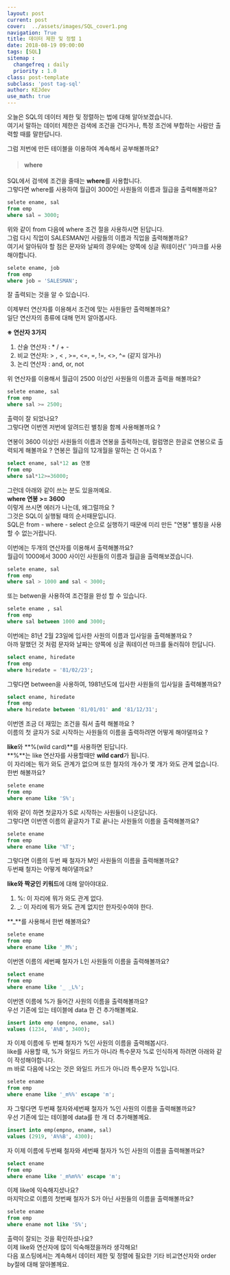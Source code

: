 ```yaml
---
layout: post
current: post
cover:  ../assets/images/SQL_cover1.png
navigation: True
title: 데이터 제한 및 정렬 1
date: 2018-08-19 09:00:00
tags: [SQL]
sitemap :
  changefreq : daily
  priority : 1.0
class: post-template
subclass: 'post tag-sql'
author: KEJdev
use_math: true
---  
```


오늘은 SQL의 데이터 제한 및 정렬하는 법에 대해 알아보겠습니다.  
여기서 말하는 데이터 제한은 검색에 조건을 건다거나, 특정 조건에 부합하는 사람만 출력할 때를 말한답니다.  

그럼 저번에 만든 테이블을 이용하여 계속해서 공부해볼까요?  

> #### where 

SQL에서 검색에 조건을 줄때는 **where**를 사용합니다.  
그렇다면 where를 사용하여 월급이 3000인 사원들의 이름과 월급을 출력해볼까요?  

```sql
selete ename, sal
from emp
where sal = 3000;
```

위와 같이 from 다음에 where 조건 절을 사용하시면 된답니다.  
그럼 다시 직업이 SALESMAN인 사람들의 이름과 직업을 출력해볼까요?  
여기서 알아둬야 할 점은 문자와 날짜의 경우에는 양쪽에 싱글 쿼테이션(' ')마크를 사용해야합니다.  

```sql
selete ename, job
from emp
where job = 'SALESMAN';
```

잘 출력되는 것을 알 수 있습니다.  

이제부터 연산자를 이용해서 조건에 맞는 사원들만 출력해볼까요?  
일단 연산자의 종류에 대해 먼저 알아봅시다.  

**※ 연산자 3가지**
1. 산술 연산자 : * / + -
2. 비교 연산자: > , < , >=, <=, =, !=, <>, ^= (같지 않거나)
3. 논리 연산자 : and, or, not

위 연산자를 이용해서 월급이 2500 이상인 사원들의 이름과 출력을 해볼까요? 

```sql
selete ename, sal
from emp
where sal >= 2500;
```

출력이 잘 되었나요?   
그렇다면 이번엔 저번에 알려드린 별칭을 함께 사용해볼까요 ?

연봉이 3600 이상인 사원들의 이름과 연봉을 출력하는데, 컬럼명은 한글로 연봉으로 출력되게 해볼까요 ?
연봉은 월급의 12개월을 말하는 건 아시죠 ?  

```sql
select ename, sal*12 as 연봉
from emp
where sal*12>=36000;
```

그런데 아래와 같이 쓰는 분도 있을꺼예요.  
**where 연봉 >= 3600**  
이렇게 쓰시면 에러가 나는데, 왜그럴까요 ?  
그것은 SQL이 실행될 때의 순서때문입니다.  
SQL은 from - where - select 순으로 실행하기 때문에 미리 만든 "연봉" 별칭을 사용할 수 없는거랍니다.  

이번에는 두개의 연산자를 이용해서 출력해볼까요?  
월급이 1000에서 3000 사이인 사원들의 이름과 월급을 출력해보겠습니다.  

```sql
selete ename, sal
from emp
where sal > 1000 and sal < 3000;
```

또는 betwen을 사용하여 조건절을 완성 할 수 있습니다.  

```sql
selete ename , sal
from emp
where sal between 1000 and 3000;
```

이번에는 81년 2월 23일에 입사한 사원의 이름과 입사일을 출력해볼까요 ?  
아까 말했던 것 처럼 문자와 날짜는 양쪽에 싱글 쿼테이션 마크를 둘러줘야 한답니다.  

```sql
select ename, hiredate
from emp
where hiredate = '81/02/23';
```

그렇다면 between을 사용하여, 1981년도에 입사한 사원들의 입사일을 출력해볼까요?  

```sql
select ename, hiredate
from emp
where hiredate between '81/01/01' and '81/12/31';
```  

이번엔 조금 더 재밌는 조건을 줘서 출력 해볼까요 ?   
이름의 첫 글자가 S로 시작하는 사원들의 이름을 출력하려면 어떻게 해야댈까요 ? 

**like**와 **%(wild card)**를 사용하면 된답니다.  
**%**는 like 연산자를 사용할때만 **wild card**가 됩니다.  
이 자리에는 뭐가 와도 관계가 없으며 또한 철자의 개수가 몇 개가 와도 관계 없습니다. 한번 해볼까요?  

```sql
selete ename
from emp
where ename like 'S%';
```

위와 같이 하면 첫글자가 S로 시작하는 사원들이 나온답니다.  
그렇다면 이번엔 이름의 끝글자가 T로 끝나는 사원들의 이름을 출력해볼까요?

```sql
selete ename 
from emp
where ename like '%T';
```

그렇다면 이름의 두번 째 철자가 M인 사원들의 이름을 출력해볼까요?  
두번째 철자는 어떻게 해야댈까요?  

**like와 짝궁인 키워드**에 대해 알아야대요.  
1. %: 이 자리에 뭐가 와도 관계 없다.  
2. _: 이 자리에 뭐가 와도 관계 없지만 한자릿수여야 한다.  

**_**를 사용해서 한번 해볼까요?  

```sql
selete ename
from emp
where ename like '_M%';
```

이번엔 이름의 세번째 철자가 L인 사원들의 이름을 출력해볼까요?  

```sql
select ename
from emp
where ename like '_ _L%';
```

이번엔 이름에 %가 들어간 사원의 이름을 출력해볼까요?  
우선 기존에 있는 테이블에 data 한 건 추가해볼께요.

```sql
insert into emp (empno, ename, sal)
values (1234, 'A%B', 3400);
```

자 이제 이름에 두 번째 철자가 %인 사원의 이름을 출력해봅시다.  
like를 사용할 때, %가 와일드 카드가 아니라 특수문자 %로 인식하게 하려면 아래와 같이 작성해야합니다.    
m 바로 다음에 나오는 것은 와일드 카드가 아니라 특수문자 %입니다.  

```sql
selete ename
from emp
where ename like '_m%%' escape 'm';
```

자 그렇다면 두번째 철자와세번째 철자가 %인 사원의 이름을 출력해볼까요?  
우선 기존에 있는 테이블에 data를 한 개 더 추가해볼께요.  

```sql
insert into emp(empno, ename, sal)
values (2919, 'A%%B', 4300);
```  

자 이제 이름에 두번째 철자와 세번째 철자가 %인 사원의 이름을 출력해볼까요?  

```sql
select ename
from emp
where ename like '_m%m%%' escape 'm';
```

이제 like에 익숙해지셨나요?   
마지막으로 이름의 첫번째 철자가 S가 아닌 사원들의 이름을 출력해볼까요?  

```sql
selete ename
from emp
where ename not like 'S%';
```

출력이 잘되는 것을 확인하셨나요?  
이제 like와 연산자에 많이 익숙해졌을꺼라 생각해요!   
다음 포스팅에서는 계속해서 데이터 제한 및 정렬에 필요한 기타 비교연산자와 order by절에 대해 알아볼께요.  

